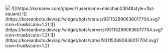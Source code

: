 <img src="https://github-readme-stats.vercel.app/api?username=minchan0304&show_icons=true&theme=radical"/>
![](https://komarev.com/ghpvc/?username=minchan0304&style=flat-square)
![](https://koreanbots.dev/api/widget/bots/status/931152690636017704.svg?icon=true&scale=1.2)
![](https://koreanbots.dev/api/widget/bots/servers/931152690636017704.svg?icon=true&scale=1.2)
![](https://koreanbots.dev/api/widget/bots/votes/931152690636017704.svg?icon=true&scale=1.2)
